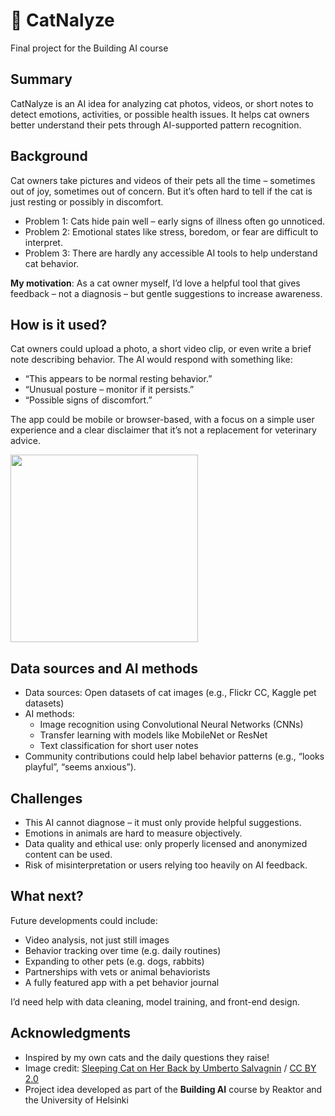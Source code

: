 # 🐾 CatNalyze

Final project for the Building AI course

## Summary

CatNalyze is an AI idea for analyzing cat photos, videos, or short notes to detect emotions, activities, or possible health issues. It helps cat owners better understand their pets through AI-supported pattern recognition.

## Background

Cat owners take pictures and videos of their pets all the time – sometimes out of joy, sometimes out of concern. But it’s often hard to tell if the cat is just resting or possibly in discomfort.

* Problem 1: Cats hide pain well – early signs of illness often go unnoticed.
* Problem 2: Emotional states like stress, boredom, or fear are difficult to interpret.
* Problem 3: There are hardly any accessible AI tools to help understand cat behavior.

**My motivation**: As a cat owner myself, I’d love a helpful tool that gives feedback – not a diagnosis – but gentle suggestions to increase awareness.

## How is it used?

Cat owners could upload a photo, a short video clip, or even write a brief note describing behavior. The AI would respond with something like:

* “This appears to be normal resting behavior.”
* “Unusual posture – monitor if it persists.”
* “Possible signs of discomfort.”

The app could be mobile or browser-based, with a focus on a simple user experience and a clear disclaimer that it’s not a replacement for veterinary advice.

<img src="https://upload.wikimedia.org/wikipedia/commons/5/5e/Sleeping_cat_on_her_back.jpg" width="300">

## Data sources and AI methods

* Data sources: Open datasets of cat images (e.g., Flickr CC, Kaggle pet datasets)
* AI methods:
  * Image recognition using Convolutional Neural Networks (CNNs)
  * Transfer learning with models like MobileNet or ResNet
  * Text classification for short user notes
* Community contributions could help label behavior patterns (e.g., “looks playful”, “seems anxious”).

## Challenges

* This AI cannot diagnose – it must only provide helpful suggestions.
* Emotions in animals are hard to measure objectively.
* Data quality and ethical use: only properly licensed and anonymized content can be used.
* Risk of misinterpretation or users relying too heavily on AI feedback.

## What next?

Future developments could include:

* Video analysis, not just still images
* Behavior tracking over time (e.g. daily routines)
* Expanding to other pets (e.g. dogs, rabbits)
* Partnerships with vets or animal behaviorists
* A fully featured app with a pet behavior journal

I’d need help with data cleaning, model training, and front-end design.

## Acknowledgments

* Inspired by my own cats and the daily questions they raise!
* Image credit: [Sleeping Cat on Her Back by Umberto Salvagnin](https://commons.wikimedia.org/wiki/File:Sleeping_cat_on_her_back.jpg) / [CC BY 2.0](https://creativecommons.org/licenses/by/2.0)
* Project idea developed as part of the **Building AI** course by Reaktor and the University of Helsinki
